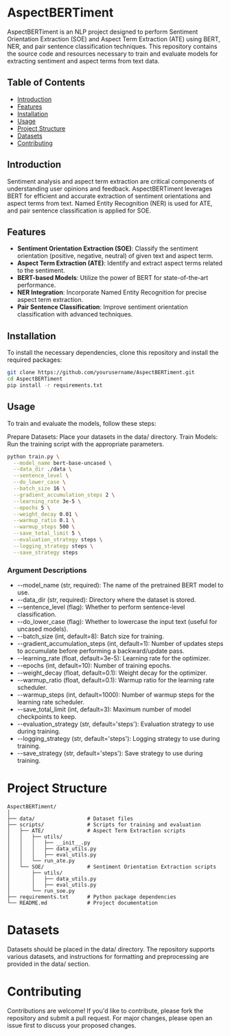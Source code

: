 # AspectBERTiment

AspectBERTiment is an NLP project designed to perform Sentiment Orientation Extraction (SOE) and Aspect Term Extraction (ATE) using BERT, NER, and pair sentence classification techniques. This repository contains the source code and resources necessary to train and evaluate models for extracting sentiment and aspect terms from text data.

## Table of Contents

- [Introduction](#introduction)
- [Features](#features)
- [Installation](#installation)
- [Usage](#usage)
- [Project Structure](#project-structure)
- [Datasets](#datasets)
- [Contributing](#contributing)
  
## Introduction

Sentiment analysis and aspect term extraction are critical components of understanding user opinions and feedback. AspectBERTiment leverages BERT for efficient and accurate extraction of sentiment orientations and aspect terms from text. Named Entity Recognition (NER) is used for ATE, and pair sentence classification is applied for SOE.

## Features

- **Sentiment Orientation Extraction (SOE)**: Classify the sentiment orientation (positive, negative, neutral) of given text and aspect term.
- **Aspect Term Extraction (ATE)**: Identify and extract aspect terms related to the sentiment.
- **BERT-based Models**: Utilize the power of BERT for state-of-the-art performance.
- **NER Integration**: Incorporate Named Entity Recognition for precise aspect term extraction.
- **Pair Sentence Classification**: Improve sentiment orientation classification with advanced techniques.

## Installation

To install the necessary dependencies, clone this repository and install the required packages:

```bash
git clone https://github.com/yourusername/AspectBERTiment.git
cd AspectBERTiment
pip install -r requirements.txt
```

## Usage
To train and evaluate the models, follow these steps:

Prepare Datasets: Place your datasets in the data/ directory.
Train Models: Run the training script with the appropriate parameters.
```bash
python train.py \
  --model_name bert-base-uncased \
  --data_dir ./data \
  --sentence_level \
  --do_lower_case \
  --batch_size 16 \
  --gradient_accumulation_steps 2 \
  --learning_rate 3e-5 \
  --epochs 5 \
  --weight_decay 0.01 \
  --warmup_ratio 0.1 \
  --warmup_steps 500 \
  --save_total_limit 5 \
  --evaluation_strategy steps \
  --logging_strategy steps \
  --save_strategy steps
```
### Argument Descriptions
- --model_name (str, required): The name of the pretrained BERT model to use.
- --data_dir (str, required): Directory where the dataset is stored.
- --sentence_level (flag): Whether to perform sentence-level classification.
- --do_lower_case (flag): Whether to lowercase the input text (useful for uncased models).
- --batch_size (int, default=8): Batch size for training.
- --gradient_accumulation_steps (int, default=1): Number of updates steps to accumulate before performing a backward/update pass.
- --learning_rate (float, default=3e-5): Learning rate for the optimizer.
- --epochs (int, default=10): Number of training epochs.
- --weight_decay (float, default=0.1): Weight decay for the optimizer.
- --warmup_ratio (float, default=0.1): Warmup ratio for the learning rate scheduler.
- --warmup_steps (int, default=1000): Number of warmup steps for the learning rate scheduler.
- --save_total_limit (int, default=3): Maximum number of model checkpoints to keep.
- --evaluation_strategy (str, default='steps'): Evaluation strategy to use during training.
- --logging_strategy (str, default='steps'): Logging strategy to use during training.
- --save_strategy (str, default='steps'): Save strategy to use during training.
# Project Structure
```
AspectBERTiment/
│
├── data/                 # Dataset files
├── scripts/              # Scripts for training and evaluation
│   ├── ATE/              # Aspect Term Extraction scripts
│   │   ├── utils/
│   │   │   ├── __init__.py
│   │   │   ├── data_utils.py
│   │   │   ├── eval_utils.py
│   │   └── run_ate.py
│   └── SOE/              # Sentiment Orientation Extraction scripts
│       ├── utils/
│       │   ├── data_utils.py
│       │   ├── eval_utils.py
│       └── run_soe.py
├── requirements.txt      # Python package dependencies
└── README.md             # Project documentation
```


# Datasets
Datasets should be placed in the data/ directory. The repository supports various datasets, and instructions for formatting and preprocessing are provided in the data/ section.

# Contributing
Contributions are welcome! If you'd like to contribute, please fork the repository and submit a pull request. For major changes, please open an issue first to discuss your proposed changes.

